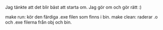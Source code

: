 Jag tänkte att det blir bäst att starta om. Jag gör om och gör rätt :)

make run: kör den färdiga .exe filen som finns i bin.
make clean: raderar .o och .exe filerna från obj och bin.